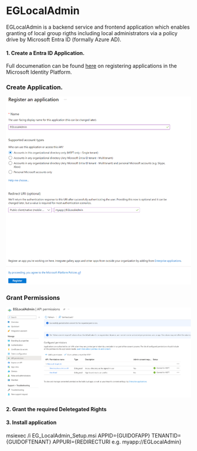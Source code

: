 # EGLocalAdmin

EGLocalAdmin is a backend service and frontend application which enables granting of local group rigths including local administrators via a policy drive by Microsoft Entra ID (formally Azure AD).

#### 1. Create a Entra ID Application.

Full documenation can be found [here](https://learn.microsoft.com/en-us/entra/identity-platform/quickstart-register-app "here") on registering applications in the Microsoft Identity Platform.

### Create Application.
![](https://github.com/an0mal1976/Deployable/blob/main/EGLocalAdmin/content/CreateApp.png?raw=true)



### Grant Permissions
![](https://github.com/an0mal1976/Deployable/blob/main/EGLocalAdmin/content/GrantPermissions.png?raw=true)




#### 2. Grant the required Deletegated Rights

#### 3. Install application

msiexec /i EG_LocalAdmin_Setup.msi APPID={GUIDOFAPP} TENANTID={GUIDOFTENANT} APPURI={REDIRECTURI e.g. myapp://EGLocalAdmin}


